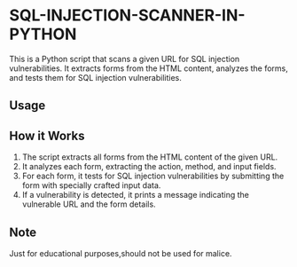 # SQL-INJECTION-SCANNER-IN-PYTHON
This is a Python script that scans a given URL for SQL injection vulnerabilities. It extracts forms from the HTML content, analyzes the forms, and tests them for SQL injection vulnerabilities.

Usage
-----

How it Works
------------

1. The script extracts all forms from the HTML content of the given URL.
2. It analyzes each form, extracting the action, method, and input fields.
3. For each form, it tests for SQL injection vulnerabilities by submitting the form with specially crafted input data.
4. If a vulnerability is detected, it prints a message indicating the vulnerable URL and the form details.

Note
----

Just for educational purposes,should not be used for malice.
